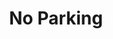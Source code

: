 ---
pid: PT254
title: No Parking
location_transcription: On Susquehanna Ave near corner of Mascher
zipcode: '19125'
outside_phl: 
neighborhood: Fishtown,Kensington
age: '24'
age_range: 20-29
instagram: 
image_file_name: PT_254.jpg
proposal_transcription: |-
  //No parking any time by order of Port Formington Real Estate Developers//
  The idea is to have an open reserved parking spot. Maybe you could even have a cone or lawn chair monument to use as permanent space saver.
topic: Neighborhoods,Philadelphia
topic_summary: 0, 0
type: Space,Street
keywords_other: parking, streets
credit: Eve
image_labels: 
twitter: 
facebook: 
permalink: "/monuments/pt254/"
layout: item-page
---